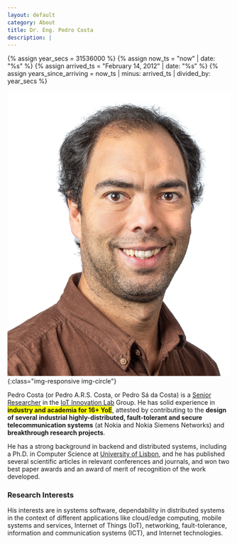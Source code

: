 ```yaml
---
layout: default
category: About
title: Dr. Eng. Pedro Costa
description: |
---
```


{% assign year_secs = 31536000 %}
{% assign now_ts = "now" | date: "%s" %}
{% assign arrived_ts = "February 14, 2012" | date: "%s" %}
{% assign years_since_arriving = now_ts | minus: arrived_ts | divided_by: year_secs %}

![Pedro Sá da Costa](img/me.jpg){:class="img-responsive img-circle"}

Pedro Costa (or Pedro A.R.S. Costa, or Pedro Sá da Costa) is a [Senior Researcher](https://www.hslu.ch/en/lucerne-university-of-applied-sciences-and-arts/about-us/people-finder/profile/?pid=4666) in the [IoT Innovation Lab](https://www.hslu.ch/en/lucerne-school-of-information-technology/research/systems-and-software/internet-of-things/) Group. He has solid experience in <span style="background-color: #FFFF00">**industry and academia for 16+ YoE**</span>, attested by contributing to the **design of several industrial highly-distributed, fault-tolerant and secure telecommunication systems** (at Nokia and Nokia Siemens Networks) and **breakthrough research projects**.

He has a strong background in backend and distributed systems, including a Ph.D. in Computer Science at [University of Lisbon](https://ciencias.ulisboa.pt/en/informatics), and he has published several scientific articles in relevant conferences and journals, and won two best paper awards and an award of merit of recognition of the work developed.

<h3>Research Interests</h3>

His interests are in systems software, dependability in distributed systems in the context of different applications like cloud/edge computing, mobile systems and services, Internet of Things (IoT), networking, fault-tolerance, information and communication systems (ICT), and Internet technologies.
